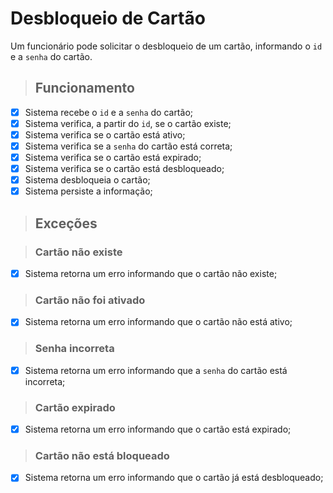 # Desbloqueio de Cartão

Um funcionário pode solicitar o desbloqueio de um cartão, informando o `id` e a `senha` do cartão.

> ## Funcionamento

- [x] Sistema recebe o `id` e a `senha` do cartão;
- [x] Sistema verifica, a partir do `id`, se o cartão existe;
- [x] Sistema verifica se o cartão está ativo;
- [x] Sistema verifica se a `senha` do cartão está correta;
- [x] Sistema verifica se o cartão está expirado;
- [x] Sistema verifica se o cartão está desbloqueado;
- [x] Sistema desbloqueia o cartão;
- [x] Sistema persiste a informação;

> ## Exceções

> ### Cartão não existe

- [x] Sistema retorna um erro informando que o cartão não existe;

> ### Cartão não foi ativado

- [x] Sistema retorna um erro informando que o cartão não está ativo;

> ### Senha incorreta

- [x] Sistema retorna um erro informando que a `senha` do cartão está incorreta;

> ### Cartão expirado

- [x] Sistema retorna um erro informando que o cartão está expirado;

> ### Cartão não está bloqueado

- [x] Sistema retorna um erro informando que o cartão já está desbloqueado;
